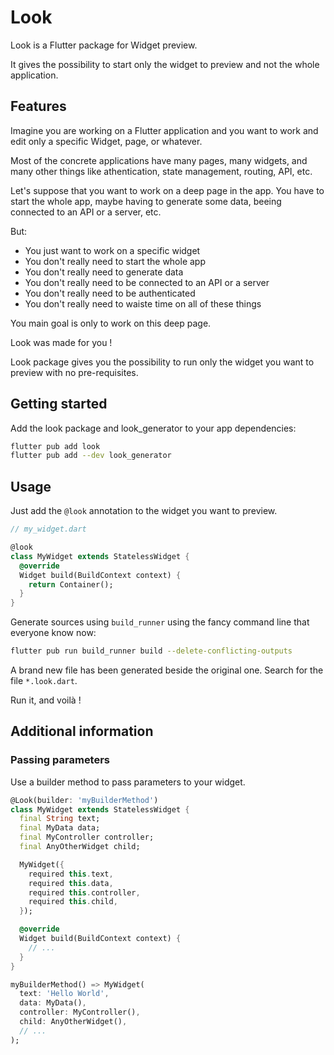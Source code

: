 # Look

Look is a Flutter package for Widget preview.

It gives the possibility to start only the widget to preview and not the whole application.

## Features

Imagine you are working on a Flutter application and you want to work and edit only a specific Widget, page, or whatever.

Most of the concrete applications have many pages, many widgets, and many other things like athentication, state management, routing, API, etc.

Let's suppose that you want to work on a deep page in the app. You have to start the whole app, maybe having to generate some data, beeing connected to an API or a server, etc. 

But:
* You just want to work on a specific widget
* You don't really need to start the whole app
* You don't really need to generate data
* You don't really need to be connected to an API or a server
* You don't really need to be authenticated
* You don't really need to waiste time on all of these things

You main goal is only to work on this deep page.

Look was made for you !

Look package gives you the possibility to run only the widget you want to preview with no pre-requisites.

## Getting started

Add the look package and look_generator to your app dependencies:

```bash
flutter pub add look
flutter pub add --dev look_generator
```

## Usage

Just add the `@look` annotation to the widget you want to preview.

```dart
// my_widget.dart

@look
class MyWidget extends StatelessWidget {
  @override
  Widget build(BuildContext context) {
    return Container();
  }
}
```

Generate sources using `build_runner` using the fancy command line that everyone know now:

```bash
flutter pub run build_runner build --delete-conflicting-outputs
```

A brand new file has been generated beside the original one. Search for the file `*.look.dart`.

Run it, and voilà !

## Additional information

### Passing parameters

Use a builder method to pass parameters to your widget.

```dart
@Look(builder: 'myBuilderMethod')
class MyWidget extends StatelessWidget {
  final String text;
  final MyData data;
  final MyController controller;
  final AnyOtherWidget child;

  MyWidget({
    required this.text,
    required this.data,
    required this.controller,
    required this.child,
  });

  @override
  Widget build(BuildContext context) {
    // ...
  }
}

myBuilderMethod() => MyWidget(
  text: 'Hello World',
  data: MyData(),
  controller: MyController(),
  child: AnyOtherWidget(),
  // ...
);
```
